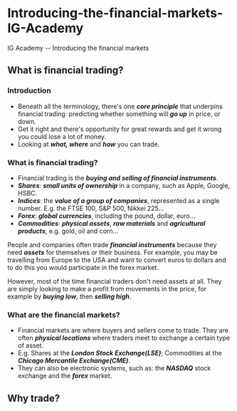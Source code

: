 # Introducing-the-financial-markets-IG-Academy
IG Academy -- Introducing the financial markets

## What is financial trading?

### Introduction

* Beneath all the terminology, there's one ***core principle*** that underpins financial trading: predicting whether something will ***go up*** in price, or down. 
* Get it right and there's opportunity for great rewards and get it wrong you could lose a lot of money.
* Looking at ***what, where*** and ***how*** you can trade.

### What is financial trading?

* Financial trading is the ***buying and selling of financial instruments***.
* ***Shares***: ***small units of ownership*** in a company, such as Apple, Google, HSBC.
* ***Indices***: the ***value of a group of companies***, represented as a single number. E.g. the FTSE 100, S&P 500, Nikkei 225...
* ***Forex***: ***global currencies***, including the pound, dollar, euro...
* ***Commodities***: ***physical assets***, ***raw materials*** and ***agricultural products***, e.g. gold, oil and corn...

People and companies often trade ***financial instruments*** because they need ***assets*** for themselves or their business. For example, you may be travelling from Europe to the USA and want to convert euros to dollars and to do this you would participate in the forex market.

However, most of the time financial traders don't need assets at all. They are simply looking to make a profit from movements in the price, for example by ***buying low***, then ***selling high***.

### What are the financial markets?

* Financial markets are where buyers and sellers come to trade. They are often ***physical locations*** where traders meet to exchange a certain type of asset.
* E.g. Shares at the ***London Stock Exchange(LSE)***; Commodities at the ***Chicago Mercantile Exchange(CME)***.
* They can also be electronic systems, such as: the ***NASDAQ*** stock exchange and the ***forex*** market.

## Why trade?

